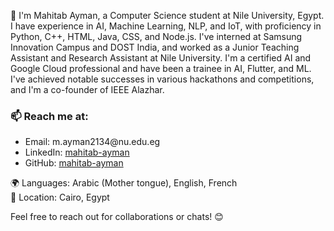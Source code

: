 <p>
  👋 I'm Mahitab Ayman, a Computer Science student at Nile University, Egypt. I have experience in AI, Machine Learning, NLP, and IoT, with proficiency in Python, C++, HTML, Java, CSS, and Node.js. I've interned at Samsung Innovation Campus and DOST India, and worked as a Junior Teaching Assistant and Research Assistant at Nile University. I'm a certified AI and Google Cloud professional and have been a trainee in AI, Flutter, and ML. I've achieved notable successes in various hackathons and competitions, and I'm a co-founder of IEEE Alazhar.
</p>

<h3>📫 Reach me at:</h3>
<ul>
  <li>Email: m.ayman2134@nu.edu.eg</li>
  <li>LinkedIn: <a href="https://www.linkedin.com/in/mahitab-ayman/">mahitab-ayman</a></li>
  <li>GitHub: <a href="https://github.com/mahitab-ayman">mahitab-ayman</a></li>
</ul>

<p>
  🌍 Languages: Arabic (Mother tongue), English, French<br>
  📍 Location: Cairo, Egypt
</p>

<p>
  Feel free to reach out for collaborations or chats! 😊
</p>
